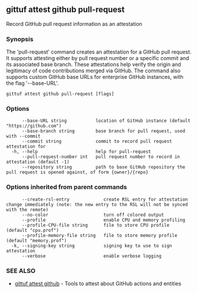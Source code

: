 ## gittuf attest github pull-request

Record GitHub pull request information as an attestation

### Synopsis

The 'pull-request' command creates an attestation for a GitHub pull request. It supports attesting either by pull request number or a specific commit and its associated base branch. These attestations help verify the origin and legitimacy of code contributions merged via GitHub. The command also supports custom GitHub base URLs for enterprise GitHub instances, with the flag '--base-URL'.

```
gittuf attest github pull-request [flags]
```

### Options

```
      --base-URL string           location of GitHub instance (default "https://github.com")
      --base-branch string        base branch for pull request, used with --commit
      --commit string             commit to record pull request attestation for
  -h, --help                      help for pull-request
      --pull-request-number int   pull request number to record in attestation (default -1)
      --repository string         path to base GitHub repository the pull request is opened against, of form {owner}/{repo}
```

### Options inherited from parent commands

```
      --create-rsl-entry             create RSL entry for attestation change immediately (note: the new entry to the RSL will not be synced with the remote)
      --no-color                     turn off colored output
      --profile                      enable CPU and memory profiling
      --profile-CPU-file string      file to store CPU profile (default "cpu.prof")
      --profile-memory-file string   file to store memory profile (default "memory.prof")
  -k, --signing-key string           signing key to use to sign attestation
      --verbose                      enable verbose logging
```

### SEE ALSO

* [gittuf attest github](gittuf_attest_github.md)	 - Tools to attest about GitHub actions and entities

